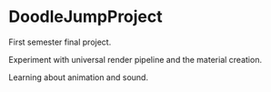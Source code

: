 # DoodleJumpProject

First semester final project.

Experiment with universal render pipeline and the material creation.

Learning about animation and sound.

